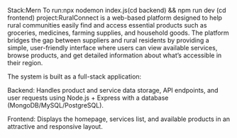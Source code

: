 Stack:Mern
To run:npx nodemon index.js(cd backend) && npm run dev (cd frontend)
project:RuralConnect is a web-based platform designed to help rural communities easily find and access essential products such as groceries, medicines, farming supplies, and household goods. The platform bridges the gap between suppliers and rural residents by providing a simple, user-friendly interface where users can view available services, browse products, and get detailed information about what’s accessible in their region.

The system is built as a full-stack application:

Backend: Handles product and service data storage, API endpoints, and user requests using Node.js + Express with a database (MongoDB/MySQL/PostgreSQL).

Frontend: Displays the homepage, services list, and available products in an attractive and responsive layout.
